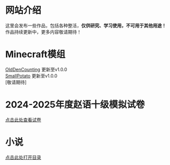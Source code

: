 # 网站介绍
这里会发布一些作品，包括各种整活，**仅供研究、学习使用，不可用于其他用途！**  
作品持续更新中，更多内容敬请期待！

# Minecraft模组
[OldDenCounting](./OldDenCounting/OldDenCounting.html) 更新至v1.0.0  
[SmallPotato](https://github.com/XiaoCZ-Wu/MinecraftMod-SmallPotato) 更新至v1.0.0  
[敬请期待]

# 2024-2025年度赵语十级模拟试卷
[点击此处查看试卷](./赵语十级考试模拟卷.htm)  

# 小说
[点击此处打开目录](./novels.md)
